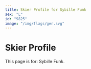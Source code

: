 ```yaml
---
title: Skier Profile for Sybille Funk
sex: "L"
id: "9825"
image: "/img/flags/ger.svg" 
---
```


# Skier Profile

This page is for: Sybille Funk.
    